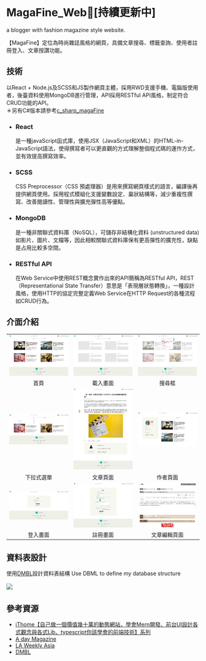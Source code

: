 # MagaFine_Web📰[持續更新中]
a blogger with fashion magazine style website.

【MagaFine】定位為時尚雜誌風格的網頁，具備文章搜尋、標籤查詢、使用者註冊登入、文章按讚功能。
## 技術
以React + Node.js及SCSS和JS製作網頁主體，採用RWD支援手機、電腦版使用者，後臺資料使用MongoDB進行管理，API採用RESTful API風格，制定符合CRUD功能的API。</br>
＊另有C#版本請參考[c_sharp_magaFine](https://github.com/CBF108033/c_sharp_magaFine)

- ### React
  是一種javaScript函式庫，使用JSX（JavaScript和XML）的HTML-in-JavaScript語法，使得撰寫者可以更直觀的方式理解整個程式碼的運作方式，並有效提高撰寫效率。
- ### SCSS
  CSS Preprocessor（CSS 預處理器）是用來撰寫網頁樣式的語言，編譯後再提供網頁使用。採用程式模組化支援變數設定、巢狀結構等，減少重複性撰寫、改善閱讀性、管理性與擴充彈性高等優點。
- ### MongoDB
  是一種非關聯式資料庫（NoSQL），可儲存非結構化資料 (unstructured data) 如影片、圖片、文檔等，因此相較關聯式資料庫保有更高彈性的擴充性，缺點是占用比較多空間。
- ### RESTful API
  在Web Service中使用REST概念實作出來的API簡稱為RESTful API，REST （Representational State Transfer）意思是「表現層狀態轉換」，一種設計風格，使用HTTP的協定完整定義Web Service在HTTP Request的各種流程如CRUD行為。
## 介面介紹
| | | |
|:----------------------------------------:|:-----:|:-----:|
| <img src="./images/首頁.png" width=100%> |  <img src="./images/主畫面loading.png" width=100%> | <img src="./images/搜尋框.png" width=100%> |
| 首頁 | 載入畫面 | 搜尋框 |
| <img src="./images/導航列下拉式選單.png" width=100%> |  <img src="./images/文章頁面.png" width=100%> | <img src="./images/作者頁面.png" width=100%> |
| 下拉式選單 | 文章頁面 | 作者頁面 |
| <img src="./images/登入畫面.PNG" width=100%> |  <img src="./images/註冊畫面.PNG" width=100%> |  <img src="./images/文章編輯頁面.png" width=100%> |
| 登入畫面 | 註冊畫面 | 文章編輯頁面 |

## 資料表設計
使用[DMBL](https://www.dbml.org/docs)設計資料表結構 Use DBML to define my database structure</br></br>
<img src="https://github.com/user-attachments/assets/b639e7bc-16c6-429d-ab89-6263b86683c1" style="height:200px;">


## 參考資源
- [iThome【自己做一個價值幾十萬的動態網站，學會Mern開發、前台UI設計各式觀念與各式Lib、typescript你該學會的前端技術】系列](https://ithelp.ithome.com.tw/users/20150652/ironman/5050)
- [A day Magazine](https://www.adaymag.com/tw)
- [LA Weekly Asia](https://laweekly.asia/zh/)
- [DMBL](https://www.dbml.org/docs)
